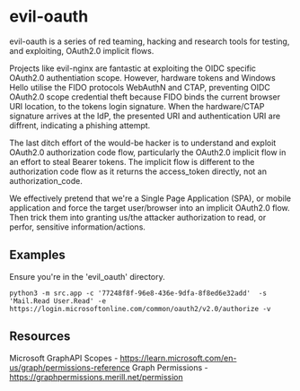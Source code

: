 # evil-oauth
evil-oauth is a series of red teaming, hacking and research tools for testing, and exploiting, OAuth2.0 implicit flows.

Projects like evil-nginx are fantastic at exploiting the OIDC specific OAuth2.0 authentiation scope. However, hardware tokens and Windows Hello utilise the FIDO protocols WebAuthN and CTAP, preventing OIDC OAuth2.0 scope credential theft because FIDO binds the current browser URI location, to the tokens login signature. When the hardware/CTAP signature arrives at the IdP, the presented URI and authentication URI are diffrent, indicating a phishing attempt.

The last ditch effort of the would-be hacker is to understand and exploit OAuth2.0 authorization code flow, particularly the OAuth2.0 implicit flow in an effort to steal Bearer tokens. The implicit flow is different to the authorization code flow as it returns the access_token directly, not an authorization_code.

We effectively pretend that we're a Single Page Application (SPA), or mobile application and force the target user/browser into an implicit OAuth2.0 flow. Then trick them into granting us/the attacker authorization to read, or perfor, sensitive information/actions.

## Examples
Ensure you're in the 'evil_oauth' directory.
```shell
python3 -m src.app -c '77248f8f-96e8-436e-9dfa-8f8ed6e32add'  -s 'Mail.Read User.Read' -e https://login.microsoftonline.com/common/oauth2/v2.0/authorize -v
```
## Resources
Microsoft GraphAPI Scopes - https://learn.microsoft.com/en-us/graph/permissions-reference
Graph Permissions - https://graphpermissions.merill.net/permission
